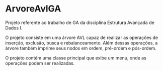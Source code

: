 # ArvoreAvlGA
Projeto referente ao trabalho de GA da disciplina Estrutura Avançada de Dados I.

O projeto consiste em uma árvore AVL capaz de realizar as operações de inserção, exclusão, busca e rebalanceamento. Além dessas operações, a árvore também imprime seus nodos em ordem, pré-ordem e pós-ordem.

O projeto contém uma classe principal que exibe um menu, onde as operações podem ser realizadas. 
